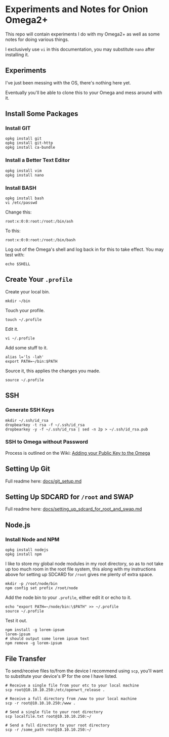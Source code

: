 # Experiments and Notes for Onion Omega2+

This repo will contain experiments I do with my Omega2+ as well as some notes for doing various things.

I exclusively use `vi` in this documentation, you may substitute `nano` after installing it.

## Experiments

I've just been messing with the OS, there's nothing here yet.

Eventually you'll be able to clone this to your Omega and mess around with it.

## Install Some Packages

### Install GIT

    opkg install git
    opkg install git-http
    opkg install ca-bundle

### Install a Better Text Editor

    opkg install vim
    opkg install nano

### Install BASH

    opkg install bash
    vi /etc/passwd

Change this:

    root:x:0:0:root:/root:/bin/ash

To this:

    root:x:0:0:root:/root:/bin/bash

Log out of the Omega's shell and log back in for this to take effect.  You may test with:

    echo $SHELL

## Create Your `.profile`

Create your local bin.

    mkdir ~/bin

Touch your profile.

    touch ~/.profile

Edit it.

    vi ~/.profile

Add some stuff to it.

    alias l='ls -lah'
    export PATH=~/bin:$PATH
    
Source it, this applies the changes you made.

    source ~/.profile

## SSH

### Generate SSH Keys

    mkdir ~/.ssh/id_rsa
    dropbearkey -t rsa -f ~/.ssh/id_rsa
    dropbearkey -y -f ~/.ssh/id_rsa | sed -n 2p > ~/.ssh/id_rsa.pub

### SSH to Omega without Password

Process is outlined on the Wiki: [Adding your Public Key to the Omega](https://wiki.onion.io/Tutorials/Adding-Public-Key-to-Omega)

## Setting Up Git

Full readme here: [docs/git_setup.md](docs/git_setup.md)

## Setting Up SDCARD for `/root` and SWAP

Full readme here: [docs/setting_up_sdcard_for_root_and_swap.md](docs/setting_up_sdcard_for_root_and_swap.md)

## Node.js

### Install Node and NPM

    opkg install nodejs
    opkg install npm

I like to store my global node modules in my root directory, so as to not take up too much room in the root file system, this along with my instructions above for setting up SDCARD for `/root` gives me plenty of extra space.

    mkdir -p /root/node/bin
    npm config set prefix /root/node

Add the node bin to your `.profile`, either edit it or echo to it.

    echo "export PATH=~/node/bin:\$PATH" >> ~/.profile
    source ~/.profile

Test it out.

    npm install -g lorem-ipsum
    lorem-ipsum
    # should output some lorem ipsum text
    npm remove -g lorem-ipsum
    
## File Transfer

To send/receive files to/from the device I recommend using `scp`, you'll want to substitute your device's IP for the one I have listed.

    # Receive a single file from your etc to your local machine
    scp root@10.10.10.250:/etc/openwrt_release .
    
    # Receive a full directory from /www to your local machine
    scp -r root@10.10.10.250:/www .
    
    # Send a single file to your root directory
    scp localfile.txt root@10.10.10.250:~/
    
    # Send a full directory to your root directory
    scp -r /some_path root@10.10.10.250:~/
    

    